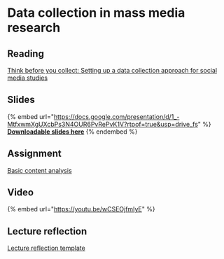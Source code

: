 # Data collection in mass media research

## Reading

[Think before you collect: Setting up a data collection approach for social media studies](https://drive.google.com/open?id=1uiu0U3fERAG-Xr8K8-J2kFO0M4cB1RDm\&usp=drive_fs)

## Slides

{% embed url="https://docs.google.com/presentation/d/1_-MtfxwmXgUXcbPs3N4OUR6PvRePvK1V?rtpof=true&usp=drive_fs" %}
[**Downloadable slides here**](https://docs.google.com/presentation/d/1_-MtfxwmXgUXcbPs3N4OUR6PvRePvK1V?rtpof=true\&usp=drive_fs)
{% endembed %}

## Assignment

[Basic content analysis](https://docs.google.com/document/d/1_Yt5gDLPdLpD0_57ONZgcLb5jmQzveF1?rtpof=true\&usp=drive_fs)

## Video

{% embed url="https://youtu.be/wCSEOjfmIyE" %}

## Lecture reflection

[Lecture reflection template](https://docs.google.com/document/d/11j_t_l0f1ktn_PK8-VDIaxjf369ik49s?rtpof=true\&usp=drive_fs)
